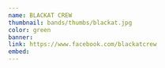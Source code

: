 ```yaml
---
name: BLACKAT CREW
thumbnail: bands/thumbs/blackat.jpg
color: green
banner:
link: https://www.facebook.com/blackatcrew
embed:
---
```

